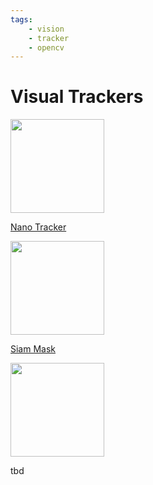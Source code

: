 ```yaml
---
tags:
    - vision
    - tracker
    - opencv
---
```


# Visual Trackers

<div class="grid-container">
    <div class="grid-item">
        <a href="nano_tracker">
            <img src="images/nano.png"  width="150" height="150">
            <p>Nano Tracker</p>
        </a>
    </div>
    <div class="grid-item">
    <a href=siam_mask>
        <img src="images/cpp.png"   width="150" height="150">
        <p>Siam Mask</p>
        </a>
    </div>
    <div class="grid-item">
        <img src="images/website.png"   width="150" height="150">
        <p>tbd</p>
    </div>

</div>